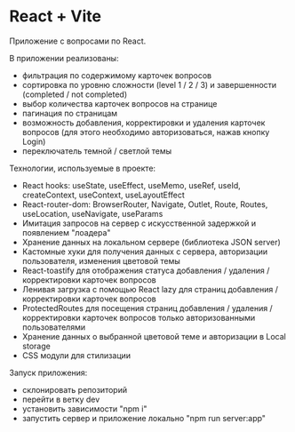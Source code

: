# React + Vite

Приложение с вопросами по React.

В приложении реализованы:

- фильтрация по содержимому карточек вопросов
- сортировка по уровню сложности (level 1 / 2 / 3) и завершенности (completed / not completed)
- выбор количества карточек вопросов на странице
- пагинация по страницам
- возможность добавления, корректировки и удаления карточек вопросов (для этого необходимо авторизоваться, нажав кнопку Login)
- переключатель темной / светлой темы

Технологии, используемые в проекте:

- React hooks: useState, useEffect, useMemo, useRef, useId, createContext, useContext, useLayoutEffect
- React-router-dom: BrowserRouter, Navigate, Outlet, Route, Routes, useLocation, useNavigate, useParams
- Имитация запросов на сервер с искусственной задержкой и появлением "лоадера"
- Хранение данных на локальном сервере (библиотека JSON server)
- Кастомные хуки для получения данных с сервера, авторизации пользователя, изменения цветовой темы
- React-toastify для отображения статуса добавления / удаления / корректировки карточек вопросов
- Ленивая загрузка с помощью React lazy для страниц добавления / корректировки карточек вопросов
- ProtectedRoutes для посещения страниц добавления / удаления / корректировки карточек вопросов только авторизованными пользователями
- Хранение данных о выбранной цветовой теме и авторизации в Local storage
- CSS модули для стилизации

Запуск приложения:

- склонировать репозиторий
- перейти в ветку dev
- установить зависимости "npm i"
- запустить сервер и приложение локально "npm run server:app"

